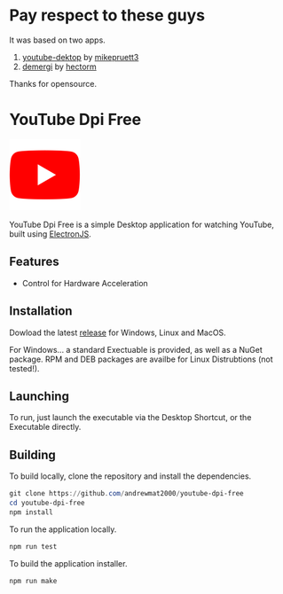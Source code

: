 # Pay respect to these guys

It was based on two apps.  
1. [youtube-dektop](https://github.com/mikepruett3/youtube-desktop/tree/main) by [mikepruett3](https://github.com/mikepruett3)
2. [demergi](https://github.com/hectorm/demergi) by [hectorm](https://github.com/hectorm)

Thanks for opensource.
# YouTube Dpi Free

![YouTube](https://github.com/mikepruett3/youtube-desktop/blob/main/images/YouTube.png?raw=true)

YouTube Dpi Free is a simple Desktop application for watching YouTube, built using [ElectronJS](https://www.electronjs.org).

## Features

- Control for Hardware Acceleration

## Installation

Dowload the latest [release](https://github.com/mikepruett3/youtube-desktop/releases) for Windows, Linux and MacOS.

For Windows... a standard Exectuable is provided, as well as a NuGet package. RPM and DEB packages are availbe for Linux Distrubtions (not tested!).

## Launching

To run, just launch the executable via the Desktop Shortcut, or the Executable directly.

## Building

To build locally, clone the repository and install the dependencies.

```powershell
git clone https://github.com/andrewmat2000/youtube-dpi-free
cd youtube-dpi-free
npm install
```

To run the application locally.

```powershell
npm run test
```

To build the application installer.

```powershell
npm run make
```